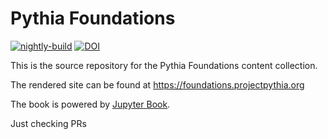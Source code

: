 # Pythia Foundations

[![nightly-build](https://github.com/ProjectPythia/pythia-foundations/actions/workflows/nightly-build.yaml/badge.svg)](https://github.com/ProjectPythia/pythia-foundations/actions/workflows/nightly-build.yaml)
[![DOI](https://zenodo.org/badge/338145160.svg)](https://zenodo.org/badge/latestdoi/338145160)

This is the source repository for the Pythia Foundations content collection.

The rendered site can be found at https://foundations.projectpythia.org

The book is powered by [Jupyter Book](https://jupyterbook.org/intro.html).

Just checking PRs
